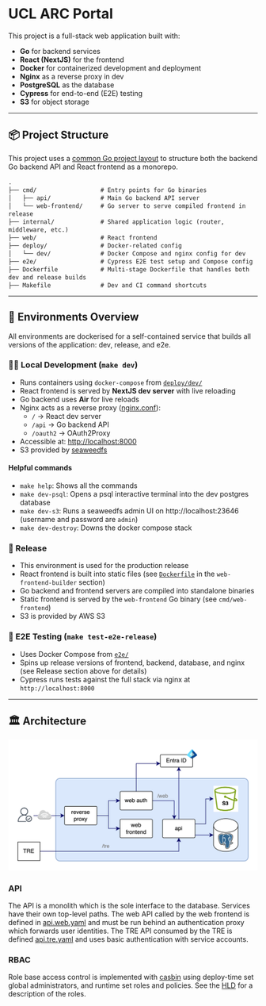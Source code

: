 # UCL ARC Portal

This project is a full-stack web application built with:

- **Go** for backend services
- **React (NextJS)** for the frontend
- **Docker** for containerized development and deployment
- **Nginx** as a reverse proxy in dev
- **PostgreSQL** as the database
- **Cypress** for end-to-end (E2E) testing
- **S3** for object storage

---

## 📦 Project Structure

This project uses a [common Go project layout](https://github.com/golang-standards/project-layout) to structure both the backend Go backend API and React frontend as a monorepo.

```
.
├── cmd/                  # Entry points for Go binaries
│   ├── api/              # Main Go backend API server
│   └── web-frontend/     # Go server to serve compiled frontend in release
├── internal/             # Shared application logic (router, middleware, etc.)
├── web/                  # React frontend
├── deploy/               # Docker-related config
│   └── dev/              # Docker Compose and nginx config for dev
├── e2e/                  # Cypress E2E test setup and Compose config
├── Dockerfile            # Multi-stage Dockerfile that handles both dev and release builds
├── Makefile              # Dev and CI command shortcuts
```

---

## 🚀 Environments Overview

All environments are dockerised for a self-contained service that builds all versions of the application: dev, release, and e2e.

### 🧑‍💻 Local Development (`make dev`)

- Runs containers using `docker-compose` from [`deploy/dev/`](../deploy/dev/)
- React frontend is served by **NextJS dev server** with live reloading
- Go backend uses **Air** for live reloads
- Nginx acts as a reverse proxy ([nginx.conf](../deploy/dev/nginx.conf)):
  - `/` → React dev server
  - `/api` → Go backend API
  - `/oauth2` → OAuth2Proxy
- Accessible at: [http://localhost:8000](http://localhost:8000)
- S3 provided by [seaweedfs](https://github.com/seaweedfs/seaweedfs)

#### Helpful commands

- `make help`: Shows all the commands
- `make dev-psql`: Opens a psql interactive terminal into the dev postgres database
- `make dev-s3`: Runs a seaweedfs admin UI on http://localhost:23646 (username and password are `admin`)
- `make dev-destroy`: Downs the docker compose stack

### 🔐 Release

- This environment is used for the production release
- React frontend is built into static files (see [`Dockerfile`](../Dockerfile) in the `web-frontend-builder` section)
- Go backend and frontend servers are compiled into standalone binaries
- Static frontend is served by the `web-frontend` Go binary (see `cmd/web-frontend`)
- S3 is provided by AWS S3

### 🧪 E2E Testing (`make test-e2e-release`)

- Uses Docker Compose from [`e2e/`](../e2e/)
- Spins up release versions of frontend, backend, database, and nginx (see Release section above for details)
- Cypress runs tests against the full stack via nginx at `http://localhost:8000`

---

## 🏛️ Architecture

<p align="center">
  <img src="./media/architecture.png" alt="architecture" width="650">
</p>

### API

The API is a monolith which is the sole interface to the database. Services have their own top-level
paths. The web API called by the web frontend is defined in [api.web.yaml](../api.web.yaml) and must
be run behind an authentication proxy which forwards user identities. The TRE API consumed by the
TRE is defined [api.tre.yaml](../api.tre.yaml) and uses basic authentication with service accounts.

### RBAC

Role base access control is implemented with [casbin](https://casbin.org/) using deploy-time
set global administrators, and runtime set roles and policies. See the [HLD](./High-Level_Design.md#roles) for a description of the roles.
